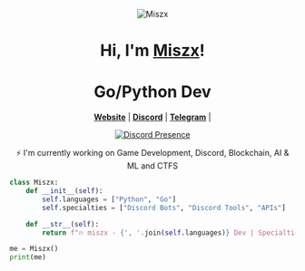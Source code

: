 <p align="center">
  <img src="https://cdn.discordapp.com/avatars/813505970000363552/e65cd3792c6a2f04b77828bbf1a6637d.png?size=1024" alt="Miszx">
</p>



<h1 align="center">Hi, I'm <a href="https://github.com/miszxxx">Miszx</a>!</h1>
<h1 align="center">Go/Python Dev</h1>

<p align="center">
  <strong><a href="https://phantomshop.online">Website</a></strong> |
  <strong><a href="https://discord.com/users/813505970000363552">Discord</a></strong> |
  <strong><a href="https://t.me/msxbands">Telegram</a></strong> |
</p>

<div align="center">
  <a href="https://discord.com/users/813505970000363552">
    <img src="https://lanyard.cnrad.dev/api/813505970000363552?showDisplayName=true&idleMessage=Coding..." alt="Discord Presence" />
  </a>
</div>


<p align="center">⚡ I'm currently working on Game Development, Discord, Blockchain, AI & ML and CTFS </p>




```py
class Miszx:
    def __init__(self):
        self.languages = ["Python", "Go"]
        self.specialties = ["Discord Bots", "Discord Tools", "APIs"]

    def __str__(self):
        return f"🔥 miszx - {', '.join(self.languages)} Dev | Specialties: {', '.join(self.specialties)}"

me = Miszx()
print(me)
